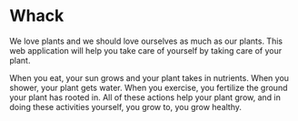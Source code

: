 # Whack

We love plants and we should love ourselves as much as our plants. This web application will help you take care of yourself by taking care of your plant.

When you eat, your sun grows and your plant takes in nutrients. When you shower, your plant gets water. When you exercise, you fertilize the ground your plant has rooted in. All of these actions help your plant grow, and in doing these activities yourself, you grow to, you grow healthy.
